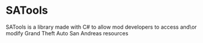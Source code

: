 # SATools
SATools is a library made with C# to allow mod developers to access and\or modify Grand Theft Auto San Andreas resources

